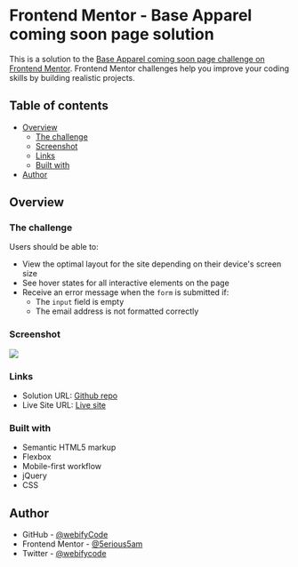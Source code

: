 # Frontend Mentor - Base Apparel coming soon page solution

This is a solution to the [Base Apparel coming soon page challenge on Frontend Mentor](https://www.frontendmentor.io/challenges/base-apparel-coming-soon-page-5d46b47f8db8a7063f9331a0). Frontend Mentor challenges help you improve your coding skills by building realistic projects. 

## Table of contents

- [Overview](#overview)
  - [The challenge](#the-challenge)
  - [Screenshot](#screenshot)
  - [Links](#links)
  - [Built with](#built-with)
- [Author](#author)

## Overview

### The challenge

Users should be able to:

- View the optimal layout for the site depending on their device's screen size
- See hover states for all interactive elements on the page
- Receive an error message when the `form` is submitted if:
  - The `input` field is empty
  - The email address is not formatted correctly

### Screenshot

![](/images/desktop-preview.jpg)

### Links

- Solution URL: [Github repo](https://github.com/webifyCode/mybaseapparel)
- Live Site URL: [Live site](https://webifyCode.github.io/mybaseapparel)

### Built with

- Semantic HTML5 markup
- Flexbox
- Mobile-first workflow
- jQuery
- CSS


## Author

- GitHub - [@webifyCode](https://github.com/webifyCode)
- Frontend Mentor - [@5erious5am](https://www.frontendmentor.io/profile/5erious5am)
- Twitter - [@webifycode](https://www.twitter.com/webifycode)

